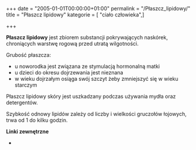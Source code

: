 +++
date = "2005-01-01T00:00:00+01:00"
permalink = "/Płaszcz_lipidowy/"
title = "Płaszcz lipidowy"
kategorie = [ "ciało człowieka",]

+++

**Płaszcz lipidowy** jest zbiorem substancji pokrywających naskórek, chroniących warstwę rogową przed utratą wilgotności.

Grubość płaszcza:

-   u noworodka jest związana ze stymulacją hormonalną matki
-   u dzieci do okresu dojrzewania jest nieznana
-   w wieku dojrzałym osiąga swój szczyt żeby zmniejszyć się w wieku starczym

Płaszcz lipidowy skóry jest uszkadzany podczas używania mydła oraz detergentów.

Szybkość odnowy lipidów zależy od liczby i wielkości gruczołów łojowych, trwa od 1 do kilku godzin.

**Linki zewnętrzne**

-
